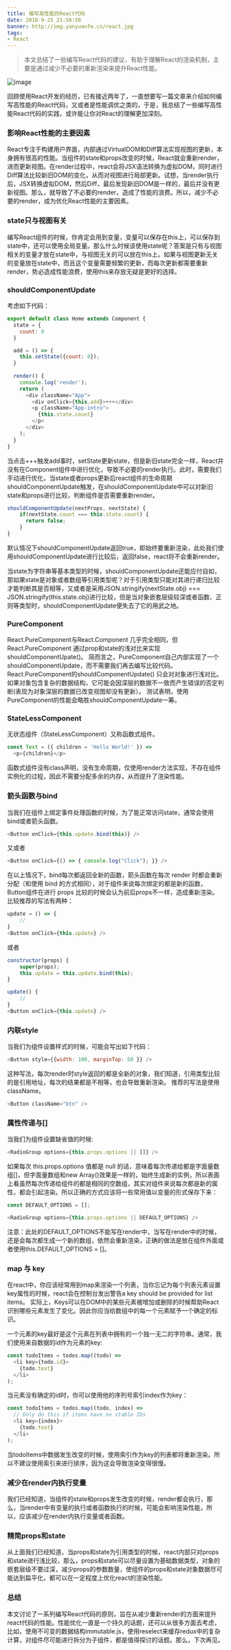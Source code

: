 ```yaml
---
title: 编写高性能的React代码
date: 2018-9-25 21:56:56
banner: http://img.yanyuanfe.cn/react.jpg
tags:
- React
---
```

> 本文总结了一些编写React代码的建议，有助于理解React的渲染机制，主要是通过减少不必要的重新渲染来提升React性能。

![image](http://img.yanyuanfe.cn/react.jpg)

<!--more-->

回顾使用React开发的经历，已有接近两年了，一直想要写一篇文章来介绍如何编写高性能的React代码，又或者是性能调优之类的，于是，我总结了一些编写高性能React代码的实践，或许能让你对React的理解更加深刻。

### 影响React性能的主要因素
React专注于构建用户界面，内部通过VirtualDOM和Diff算法实现视图的更新，本身拥有很高的性能。当组件的state和props改变的时候，React就会重新render，进而更新视图。在render过程中，react会将JSX语法转换为虚拟DOM，同时进行Diff算法比较新旧DOM的变化，从而对视图进行局部更新。试想，当render执行后，JSX转换虚拟DOM，然后Diff，最后发现新旧DOM是一样的，最后并没有更新视图。那么，就导致了不必要的render，造成了性能的浪费。所以，减少不必要的render，成为优化React性能的主要因素。

### state只与视图有关
编写React组件的时候，你肯定会用到变量，变量可以保存在this上，可以保存到state中，还可以使用全局变量。那么什么时候该使用state呢？答案是只有与视图相关的变量才放在state中，与视图无关的可以放在this上。如果与视图更新无关的变量放在state中，而且这个变量需要频繁的更新，而每次更新都需要重新render，势必造成性能浪费，使用this来存放无疑是更好的选择。

### shouldComponentUpdate
考虑如下代码：

``` js
export default class Home extends Component {
  state = {
    count: 0
  }

  add = () => {
    this.setState({count: 0});
  }
  
  render() {
    console.log('render');
    return (
      <div className="App">
        <div onClick={this.add}>+++</div>
        <p className="App-intro">
          {this.state.count}
        </p>
      </div>
    );
  }
}
```
当点击+++触发add事时，setState更新state，但是新旧state完全一样，React并没有在Component组件中进行优化，导致不必要的render执行。此时，需要我们手动进行优化，当state或者props更新后react组件的生命周期shouldComponentUpdate触发，在shouldComponentUpdate中可以对新旧state和props进行比较，判断组件是否需要重新render。

``` js
shouldComponentUpdate(nextProps, nextState) {
    if(nextState.count === this.state.count) {
      return false;
    }
}
```
默认情况下shouldComponentUpdate返回true，即始终要重新渲染，此处我们使用shouldComponentUpdate进行比较后，返回false，react将不会重新render。

当state为字符串等基本类型的时候，shouldComponentUpdate还能应付自如，那如果state是对象或者数组等引用类型呢？对于引用类型只能对其进行递归比较才能判断其是否相等，又或者是采用JSON.stringify(nextState.obj) === JSON.stringify(this.state.obj)进行比较，但是当对象嵌套层级较深或者函数、正则等类型时，shouldComponentUpdate便失去了它的用武之地。

### PureComponent
React.PureComponent与React.Component 几乎完全相同，但React.PureComponent 通过prop和state的浅对比来实现 shouldComponentUpate()。
简而言之，PureComponent自己内部实现了一个shouldComponentUpdate，而不需要我们再去编写比较代码。
React.PureComponent的shouldComponentUpdate() 只会对对象进行浅对比。如果对象包含复杂的数据结构，它可能会因深层的数据不一致而产生错误的否定判断(表现为对象深层的数据已改变视图却没有更新）。
测试表明，使用PureComponent的性能会略胜shouldComponentUpdate一筹。


### StateLessComponent
无状态组件（StateLessComponent）又称函数式组件。

``` js
const Text = ({ children = 'Hello World!' }) =>
  <p>{children}</p>
```
函数式组件没有class声明，没有生命周期，仅使用render方法实现，不存在组件实例化的过程，因此不需要分配多余的内存，从而提升了渲染性能。


### 箭头函数与bind
当我们在组件上绑定事件处理函数的时候，为了能正常访问state，通常会使用bind或者箭头函数。

```js
<Button onClick={this.update.bind(this)} />
```
又或者

``` js
<Button onClick={() => { console.log("Click"); }} />
```

在以上情况下，bind每次都返回全新的函数，箭头函数在每次 render 时都会重新分配（和使用 bind 的方式相同），对于组件来说每次绑定的都是新的函数，Button组件在进行 props 比较的时候会认为前后props不一样，造成重新渲染。
比较推荐的写法有两种：

``` js
update = () => {
    //
}
<Button onClick={this.update} />
```
或者
``` js
constructor(props) {
    super(props);
    this.update = this.update.bind(this);
}

update() {
    //
}
<Button onClick={this.update} />
```

### 内联style
当我们为组件设置样式的时候，可能会写出如下代码：


``` js
<Button style={{width: 100, marginTop: 50 }} />
```
这种写法，每次render时style返回的都是全新的对象，我们知道，引用类型比较的是引用地址，每次的结果都是不相等，也会导致重新渲染。
推荐的写法是使用className。
```js
<Button className="btn" />
```

### 属性传递与[]

当我们为组件设置缺省值的时候:

``` js
<RadioGroup options={this.props.options || []} />
```

如果每次 this.props.options 值都是 null 的话，意味着每次传递给<RadioGroup />都是字面量数组[]，但字面量数组和new Array()效果是一样的，始终生成新的实例，所以表面上看虽然每次传递给组件的都是相同的空数组，其实对组件来说每次都是新的属性，都会引起渲染。所以正确的方式应该将一些常用值以变量的形式保存下来：

``` js
const DEFAULT_OPTIONS = [];

<RadioGroup options={this.props.options || DEFAULT_OPTIONS} />
```
<div class="tip">
注意：此处的DEFAULT_OPTIONS不能写在render中，当写在render中的时候，还是会每次都生成一个新的数组，依然会重新渲染，正确的做法是放在组件外面或者使用this.DEFAULT_OPTIONS = []。
</div>

### map 与 key
在react中，你应该经常用到map来渲染一个列表，当你忘记为每个列表元素设置key属性的时候，react会在控制台发出警告a key should be provided for list items。
实际上，Keys可以在DOM中的某些元素被增加或删除的时候帮助React识别哪些元素发生了变化。因此你应当给数组中的每一个元素赋予一个确定的标识。

一个元素的key最好是这个元素在列表中拥有的一个独一无二的字符串。通常，我们使用来自数据的id作为元素的key:

``` js
const todoItems = todos.map((todo) =>
  <li key={todo.id}>
    {todo.text}
  </li>
);
```

当元素没有确定的id时，你可以使用他的序列号索引index作为key：

``` js
const todoItems = todos.map((todo, index) =>
  // Only do this if items have no stable IDs
  <li key={index}>
    {todo.text}
  </li>
);
```
当todoItems中数据发生改变的时候，使用索引作为key的列表都将重新渲染。所以不建议使用索引来进行排序，因为这会导致渲染变得很慢。

### 减少在render内执行变量

我们已经知道，当组件的state和props发生改变的时候，render都会执行，那么，当render中有变量的执行或者函数执行的时候，可能会影响渲染性能，所以，应该减少在render内执行变量或者函数。

### 精简props和state
从上面我们已经知道，当props和state为引用类型的时候，react内部只对props和state进行浅比较，那么，props和state可以尽量设置为基础数据类型，对象的嵌套层级不要过深，减少props的参数数量，使组件的props和state对象数据尽可能达到扁平化，都可以在一定程度上优化react的渲染性能。

### 总结

本文讨论了一系列编写React代码的原则，旨在从减少重新render的方面来提升react代码的性能。性能优化一直是一个持久的话题，还可以从很多方面去考虑，比如，使用不可变的数据结构immutable.js，使用reselect来缓存redux中的复杂计算，对组件尽可能进行拆分为子组件，都是值得探讨的话题。那么，下次再见。

